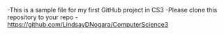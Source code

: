 -This is a sample file for my first GitHub project in CS3
-Please clone this repository to your repo
-https://github.com/LindsayDNogara/ComputerScience3
